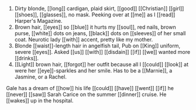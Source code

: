 1. Dirty blonde, [[long]] cardigan, plaid skirt, [[good]] [[Christian]] [[girl]] [[shoes]], [[glasses]], no mask. Peeking over at [[me]] as I [[read]] Harper's Magazine.  
2. Brown hair, [[eyes]] so [[blue]] it hurts my [[soul]], red nails, brown purse, [[white]] dots on jeans, [[black]] dots on [[sleeves]] of her small coat. Neurotic lady [[with]] accent, pretty like my mother.  
3. Blonde [[waist]]-length hair in angelfish tail, Pub on [[King]] uniform, severe [[eyes]]. Asked [[us]] [[with]] [[disdain]] [[if]] [[we]] wanted more [[drinks]].  
4. [[Light]] brown hair, [[forgot]] her outfit because all I [[could]] [[look]] at were her [[eye]]-sparkles and her smile. Has to be a [[Marnie]], a Jasmine, or a Rachel.

Gale has a dream of [[how]] his life [[could]] [[have]] [[went]] [[if]] he [[never]] [[saw]] Sarah Carice on the summer [[dinner]] cruise. He [[wakes]] up in the hospital.
